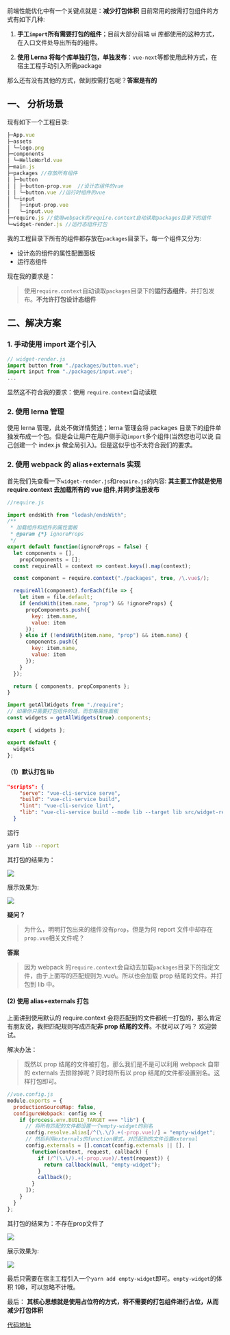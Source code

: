 前端性能优化中有一个关键点就是：**减少打包体积**
目前常用的按需打包组件的方式有如下几种:

1. **手工`import`所有需要打包的组件**；目前大部分前端 ui 库都使用的这种方式，在入口文件处导出所有的组件。

2. **使用 Lerna 将每个库单独打包，单独发布**：`vue-next`等都使用此种方式，在宿主工程手动引入所需package

那么还有没有其他的方式，做到按需打包呢？**答案是有的**

## 一、 分析场景

现有如下一个工程目录:

```js
├─App.vue
├─assets
│ └─logo.png
├─components
│ └─HelloWorld.vue
├─main.js
├─packages //存放所有组件
│ ├─button
│ │ ├─button-prop.vue  //设计态组件的vue
│ │ └─button.vue //运行时组件的vue
│ └─input
│   ├─input-prop.vue
│   └─input.vue
├─require.js //使用webpack的require.context自动读取packages目录下的组件
└─widget-render.js //运行态组件打包

```

我的工程目录下所有的组件都存放在`packages`目录下。每一个组件又分为:

- 设计态的组件的属性配置面板
- 运行态组件

现在我的要求是：

> 使用`require.context`自动读取`packages`目录下的**运行态组件**，并打包发布。**不允许打包设计态组件**

## 二、解决方案

### 1. 手动使用 import 逐个引入

```js
// widget-render.js
import button from "./packages/button.vue";
import input from "./packages/input.vue";
...
```

显然这不符合我的要求：使用 `require.context`自动读取

### 2. 使用 lerna 管理

使用 lerna 管理，此处不做详情赘述；lerna 管理会将 packages 目录下的组件单独发布成一个包。但是会让用户在用户侧手动`import`多个组件(当然您也可以说 自己创建一个 index.js 做全局引入)。但是这似乎也不太符合我们的要求。

### 2. 使用 webpack 的 alias+externals 实现

首先我们先查看一下`widget-render.js`和`require.js`的内容:
**其主要工作就是使用 require.context 去加载所有的 vue 组件,并同步注册发布**

```js
//require.js

import endsWith from "lodash/endsWith";
/**
 * 加载组件和组件的属性面板
 * @param {*} ignoreProps
 */
export default function(ignoreProps = false) {
  let components = [],
    propComponents = [];
  const requireAll = context => context.keys().map(context);

  const component = require.context("./packages", true, /\.vue$/);

  requireAll(component).forEach(file => {
    let item = file.default;
    if (endsWith(item.name, "prop") && !ignoreProps) {
      propComponents.push({
        key: item.name,
        value: item
      });
    } else if (!endsWith(item.name, "prop") && item.name) {
      components.push({
        key: item.name,
        value: item
      });
    }
  });

  return { components, propComponents };
}
```

```js
import getAllWidgets from "./require";
// 如果你只需要打包组件的话，而忽略属性面板
const widgets = getAllWidgets(true).components;

export { widgets };

export default {
  widgets
};
```

#### （1）默认打包 lib

```json
"scripts": {
    "serve": "vue-cli-service serve",
    "build": "vue-cli-service build",
    "lint": "vue-cli-service lint",
    "lib": "vue-cli-service build --mode lib --target lib src/widget-render.js -name render.js --dest dist-lib"
  }

```

运行

```bash
yarn lib --report
```

其打包的结果为：

<a data-fancybox title="" href="/images/webpack/has-props.png">![](/images/webpack/has-props.png)</a>

展示效果为:

<a data-fancybox title="" href="/images/webpack/success-first.png">![](/images/webpack/success-first.png)</a>

**疑问？**

> 为什么，明明打包出来的组件没有`prop`，但是为何 report 文件中却存在`prop.vue`相关文件呢？

**答案**

> 因为 webpack 的`require.context`会自动去加载`packages`目录下的指定文件，由于上面写的匹配规则为\.vue\。所以也会加载 prop 结尾的文件。并打包到 lib 中。

#### (2) 使用 alias+externals 打包

上面讲到使用默认的 require.context 会将匹配到的文件都统一打包的，那么肯定有朋友说，我把匹配规则写成匹配**非 prop 结尾的文件**。不就可以了吗？ 欢迎尝试。

解决办法：

> 既然以 prop 结尾的文件被打包，那么我们是不是可以利用 webpack 自带的 externals 去排除掉呢？同时将所有以 prop 结尾的文件都设置别名。这样打包即可。

```js
//vue.config.js
module.exports = {
  productionSourceMap: false,
  configureWebpack: config => {
    if (process.env.BUILD_TARGET === "lib") {
      // 将所有匹配的文件都设置一个empty-widget的别名
      config.resolve.alias[/^(\.\/).+(-prop.vue)/] = "empty-widget";
      // 然后利用externals的function模式，对匹配到的文件设置external
      config.externals = [].concat(config.externals || [], [
        function(context, request, callback) {
          if (/^(\.\/).+(-prop.vue)/.test(request)) {
            return callback(null, "empty-widget");
          }
          callback();
        }
      ]);
    }
  }
};
```
其打包的结果为：不存在prop文件了

<a data-fancybox title="" href="/images/webpack/no-prop.png">![](/images/webpack/no-prop.png)</a>

展示效果为:

<a data-fancybox title="" href="/images/webpack/success-two.png">![](/images/webpack/success-two.png)</a>

最后只需要在宿主工程引入一个`yarn add empty-widget`即可。`empty-widget`的体积 19B，可以忽略不计哦。

最后： **其核心思想就是使用占位符的方式，将不需要的打包组件进行占位，从而减少打包体积**




[代码地址](https://github.com/MrGaoGang/webpack-external-files)
